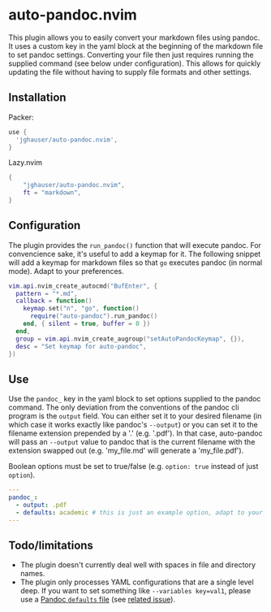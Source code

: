 # auto-pandoc.nvim

This plugin allows you to easily convert your markdown files using pandoc. It uses a custom key in the yaml block at the beginning of the markdown file to set pandoc settings. Converting your file then just requires running the supplied command (see below under configuration). This allows for quickly updating the file without having to supply file formats and other settings.

## Installation

Packer:

```lua
use {
  'jghauser/auto-pandoc.nvim',
}
```

Lazy.nvim
```lua
{
    "jghauser/auto-pandoc.nvim",
    ft = "markdown",
}
```

## Configuration

The plugin provides the `run_pandoc()` function that will execute pandoc. For convencience sake, it's useful to add a keymap for it. The following snippet will add a keymap for markdown files so that `go` executes pandoc (in normal mode). Adapt to your preferences.

```lua
vim.api.nvim_create_autocmd("BufEnter", {
  pattern = "*.md",
  callback = function()
    keymap.set("n", "go", function()
      require("auto-pandoc").run_pandoc()
    end, { silent = true, buffer = 0 })
  end,
  group = vim.api.nvim_create_augroup("setAutoPandocKeymap", {}),
  desc = "Set keymap for auto-pandoc",
})
```

## Use

Use the `pandoc_` key in the yaml block to set options supplied to the pandoc command. The only deviation from the conventions of the pandoc cli program is the `output` field. You can either set it to your desired filename (in which case it works exactly like pandoc's `--output`) or you can set it to the filename extension prepended by a '.' (e.g. '.pdf'). In that case, auto-pandoc will pass an `--output` value to pandoc that is the current filename with the extension swapped out (e.g. 'my_file.md' will generate a 'my_file.pdf').

Boolean options must be set to true/false (e.g. `option: true` instead of just `option`).

```yaml
---
pandoc_:
  - output: .pdf
  - defaults: academic # this is just an example option, adapt to your preference
---
```

## Todo/limitations

- The plugin doesn't currently deal well with spaces in file and directory names.
- The plugin only processes YAML configurations that are a single level deep. If you want to set something like `--variables key=val1`, please use a [Pandoc `defaults` file](https://pandoc.org/chunkedhtml-demo/5-defaults-files.html) (see [related issue](https://github.com/jghauser/auto-pandoc.nvim/issues/5)).
